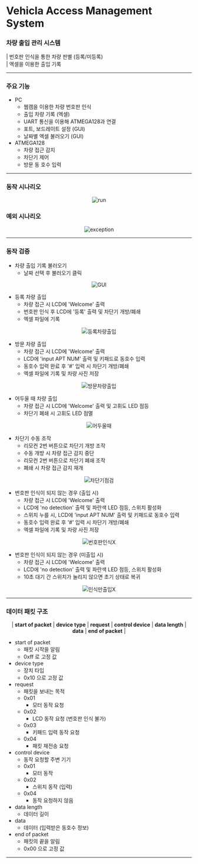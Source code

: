 # Vehicla Access Management System

### 차량 출입 관리 시스템
| 번호판 인식을 통한 차량 판별 (등록/미등록) <br>
| 엑셀을 이용한 출입 기록 <br>

---

### 주요 기능

- PC
  - 웹캠을 이용한 차량 번호판 인식
  - 출입 차량 기록 (엑셀)
  - UART 통신을 이용해 ATMEGA128과 연결
  - 포트, 보드레이트 설정 (GUI)
  - 날짜별 엑셀 불러오기 (GUI)
- ATMEGA128
  - 차량 접근 감지
  - 차단기 제어
  - 방문 동 호수 입력

---

### 동작 시나리오
<center>

![run](https://github.com/GreenClothes/Vehicle_Access_Management_System/assets/106455871/90ccf0d5-857d-4799-8389-4dbd6437e115)
</center>

### 예외 시나리오
<center>

![exception](https://github.com/GreenClothes/Vehicle_Access_Management_System/assets/106455871/61cae690-9596-48e8-bb2b-ead4dce08331)
</center>

---

### 동작 검증

- 차량 출입 기록 불러오기
  - 날짜 선택 후 불러오기 클릭

<center>

![GUI](https://github.com/GreenClothes/Vehicle_Access_Management_System/assets/106455871/c01f7382-0362-4808-a912-285c95d9b0a8)
</center>

- 등록 차량 출입
  - 차량 접근 시 LCD에 'Welcome' 출력
  - 번호판 인식 후 LCD에 '등록' 출력 및 차단기 개방/폐쇄
  - 엑셀 파일에 기록

<center>

![등록차량출입](https://github.com/GreenClothes/Vehicle_Access_Management_System/assets/106455871/33a0c5f6-6525-452b-975c-5b12a3748e87)
</center>

- 방문 차량 출입
  - 차량 접근 시 LCD에 'Welcome' 출력
  - LCD에 'input APT NUM' 출력 및 키패드로 동호수 입력
  - 동호수 입력 완료 후 '#' 입력 시 차단기 개방/폐쇄
  - 엑셀 파일에 기록 및 차량 사진 저장
  
<center>

![방문차량출입](https://github.com/GreenClothes/Vehicle_Access_Management_System/assets/106455871/a305867e-5c7f-4b38-8a8a-860a2d6f03bc)
</center>

- 어두울 때 차량 출입
  - 차량 접근 시 LCD에 'Welcome' 출력 및 고휘도 LED 점등
  - 차단기 폐쇄 시 고휘도 LED 점멸

<center>

![어두울때](https://github.com/GreenClothes/Vehicle_Access_Management_System/assets/106455871/092c329b-1c53-4df6-bd95-1d49ad33dc27)
</center>

- 차단기 수동 조작
  - 리모컨 2번 버튼으로 차단기 개방 조작
  - 수동 개방 시 차량 접근 감지 중단
  - 리모컨 2번 버튼으로 차단기 폐쇄 조작
  - 폐쇄 시 차량 접근 감지 재개

<center>

![차단기점검](https://github.com/GreenClothes/Vehicle_Access_Management_System/assets/106455871/3b68a480-8634-44b8-8039-23be8b087caa)
</center>

- 번호판 인식이 되지 않는 경우 (출입 시)
  - 차량 접근 시 LCD에 'Welcome' 출력
  - LCD에 'no detection' 출력 및 파란색 LED 점등, 스위치 활성화
  - 스위치 누를 시, LCD에 'input APT NUM' 출력 및 키패드로 동호수 입력
  - 동호수 입력 완료 후 '#' 입력 시 차단기 개방/폐쇄
  - 엑셀 파일에 기록 및 차량 사진 저장

<center>

![번호판인식X](https://github.com/GreenClothes/Vehicle_Access_Management_System/assets/106455871/8e4f4bc9-2608-44a8-abab-f4437c1c59e8)
</center>

- 번호판 인식이 되지 않는 경우 (미출입 시)
  - 차량 접근 시 LCD에 'Welcome' 출력
  - LCD에 'no detection' 출력 및 파란색 LED 점등, 스위치 활성화
  - 10초 대기 간 스위치가 눌리지 않으면 초기 상태로 복귀

<center>

![인식만출입X](https://github.com/GreenClothes/Vehicle_Access_Management_System/assets/106455871/d3218e21-bc0d-4084-8384-1c4392628ba3)
</center>

---

### 데이터 패킷 구조

<center>

| __start of packet__ | __device type__ | __request__ | __control device__ | __data length__ | __data__ | __end of packet__ |
</center>

- start of packet
  - 패킷 시작을 알림
  - 0xff 로 고정 값
- device type
  - 장치 타입
  - 0x10 으로 고정 값
- request
  - 패킷을 보내는 목적
  - 0x01
    - 모터 동작 요청
  - 0x02
    - LCD 동작 요청 (번호판 인식 불가)
  - 0x03
    - 키패드 입력 동작 요청
  - 0x04
    - 패킷 재전송 요청
- control device
  - 동작 요청할 주변 기기
  - 0x01
    - 모터 동작
  - 0x02
    - 스위치 동작 (입력)
  - 0x04
    - 동작 요청하지 않음
- data length
  - 데이터 길이
- data
  - 데이터 (입력받은 동호수 정보)
- end of packet
  - 패킷의 끝을 알림
  - 0x00 으로 고정 값

---
